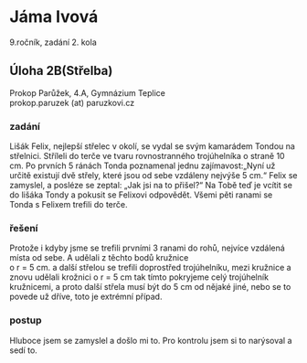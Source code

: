 # Jáma lvová  
9.ročník, zadání 2. kola 
## Úloha 2B(Střelba)   
Prokop Parůžek, 4.A, Gymnázium Teplice  
prokop.paruzek (at) paruzkovi.cz  
### zadání    

Lišák Felix, nejlepší střelec v okolí, se vydal se svým kamarádem Tondou na střelnici. Stříleli do terče ve tvaru rovnostranného
trojúhelníka o straně 10 cm. Po prvních 5 ránách Tonda poznamenal jednu zajímavost:„Nyní už určitě existují
dvě střely, které jsou od sebe vzdáleny nejvýše 5 cm.“ Felix se zamyslel, a posléze se zeptal: „Jak jsi na to přišel?“ Na Tobě
teď je vcítit se do lišáka Tondy a pokusit se Felixovi odpovědět.
Všemi pěti ranami se Tonda s Felixem trefili do terče.

### řešení

Protože i kdyby jsme se trefili prvními 3 ranami do rohů, nejvíce vzdálená místa od sebe. A
udělali z těchto bodů kružnice   
o r = 5 cm. a další střelou se trefili doprostřed trojúhelníku,
mezi kružnice a znovu udělali krožnici o r = 5 cm tak tímto pokryjeme celý trojúhelník kružnicemi,
a proto další střela musí být do 5 cm od nějaké jiné, nebo se to povede už dříve, toto je extrémní
případ.

### postup

Hluboce jsem se zamyslel a došlo mi to. Pro kontrolu jsem si to narýsoval a sedí to.
